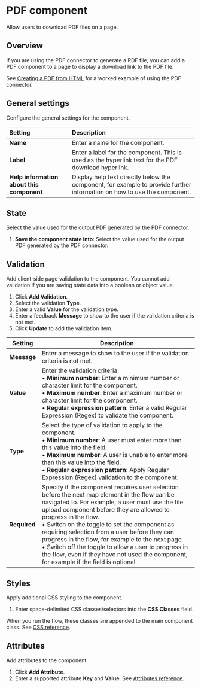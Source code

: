 # PDF component

<head>
  <meta name="guidename" content="Flow"/>
  <meta name="context" content="GUID-6d5330d4-ba49-484e-964d-434894446a81"/>
</head>


Allow users to download PDF files on a page.

## Overview

If you are using the PDF connector to generate a PDF file, you can add a PDF component to a page to display a download link to the PDF file.

See [Creating a PDF from HTML](/docs/Atomsphere/Flow/topics/flo-PDF_Connector_example_24910d26-017f-4f56-b936-dc18526a01ee.md) for a worked example of using the PDF connector.

## General settings

Configure the general settings for the component.

|Setting|Description|
|:------|:----------|
|**Name**|Enter a name for the component.|
|**Label**|Enter a label for the component. This is used as the hyperlink text for the PDF download hyperlink.|
|**Help information about this component**|Display help text directly below the component, for example to provide further information on how to use the component.|

## State

Select the value used for the output PDF generated by the PDF connector.

1.  **Save the component state into**: Select the value used for the output PDF generated by the PDF connector.

## Validation

Add client-side page validation to the component. You cannot add validation if you are saving state data into a boolean or object value.

1.  Click **Add Validation**.
2.  Select the validation **Type**.
3.  Enter a valid **Value** for the validation type.
4.  Enter a feedback **Message** to show to the user if the validation criteria is not met.
5.  Click **Update** to add the validation item.

| Setting    | Description                                                                                                                                                                         |
|------------|-------------------------------------------------------------------------------------------------------------------------------------------------------------------------------------|
| **Message**| Enter a message to show to the user if the validation criteria is not met.                                                                                                           |
| **Value**  | Enter the validation criteria. <br /> • **Minimum number**: Enter a minimum number or character limit for the component. <br /> • **Maximum number**: Enter a maximum number or character limit for the component. <br /> • **Regular expression pattern**: Enter a valid Regular Expression (Regex) to validate the component. |
| **Type**   | Select the type of validation to apply to the component. <br /> • **Minimum number**: A user must enter more than this value into the field. <br /> • **Maximum number**: A user is unable to enter more than this value into the field. <br /> • **Regular expression pattern**: Apply Regular Expression (Regex) validation to the component. |
| **Required** | Specify if the component requires user selection before the next map element in the flow can be navigated to. For example, a user must use the file upload component before they are allowed to progress in the flow. <br /> • Switch on the toggle to set the component as requiring selection from a user before they can progress in the flow, for example to the next page. <br /> • Switch off the toggle to allow a user to progress in the flow, even if they have not used the component, for example if the field is optional. |


## Styles

Apply additional CSS styling to the component.

1.  Enter space-delimited CSS classes/selectors into the **CSS Classes** field.

When you run the flow, these classes are appended to the main component class. See [CSS reference](/docs/Atomsphere/Flow/topics/r-flo-CSS_Reference_d32122b8-0f11-47be-91c6-6986575f933e.md).

## Attributes

Add attributes to the component.

1.  Click **Add Attribute**.
2.  Enter a supported attribute **Key** and **Value**. See [Attributes reference](/docs/Atomsphere/Flow/topics/r-flo-Attributes_Reference_4f153424-8c52-4e24-b289-2d961f0b9830.md).